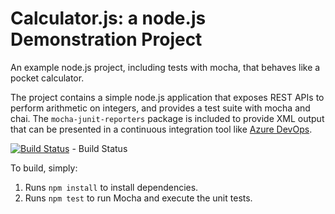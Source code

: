 Calculator.js: a node.js Demonstration Project
==============================================
An example node.js project, including tests with mocha, that behaves like
a pocket calculator.

The project contains a simple node.js application that exposes REST APIs
to perform arithmetic on integers, and provides a test suite with mocha
and chai.  The `mocha-junit-reporters` package is included to provide XML
output that can be presented in a continuous integration tool like
[Azure DevOps](https://azure.com/devops).

[![Build Status](https://dev.azure.com/qa5667/Calculator%20Demo/_apis/build/status/qa5667.calculator-demo?branchName=master)](https://dev.azure.com/qa5667/Calculator%20Demo/_build/latest?definitionId=1&branchName=master) - Build Status

To build, simply:

1. Runs `npm install` to install dependencies.
2. Runs `npm test` to run Mocha and execute the unit tests.

